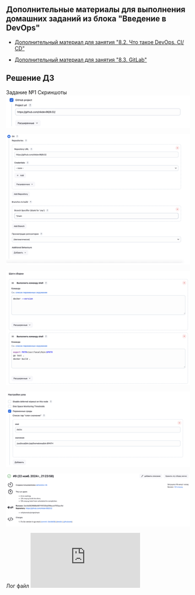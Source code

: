 ## Дополнительные материалы для выполнения домашних заданий из блока "Введение в DevOps"


- [Дополнительный материал для занятия "8.2. Что такое DevOps. СI/СD"](CICD/8.2-hw.md)

- [Дополнительный материал для занятия "8.3. GitLab"](https://github.com/netology-code/sdvps-materials/tree/main/gitlab)

## Решение ДЗ

Задание №1
Скриншоты 
![alt text](https://github.com/nikdev96/8.02/blob/main/screen%20shots/%231.png) 

![alt text](https://github.com/nikdev96/8.02/blob/main/screen%20shots/%232.png) 

![alt text](https://github.com/nikdev96/8.02/blob/main/screen%20shots/%233.png)

![alt text](https://github.com/nikdev96/8.02/blob/main/screen%20shots/%234.png)

![alt text](https://github.com/nikdev96/8.02/blob/main/screen%20shots/%235.png)

Лог файл
![alt text](https://github.com/nikdev96/8.02/blob/main/log/%239.txt)

